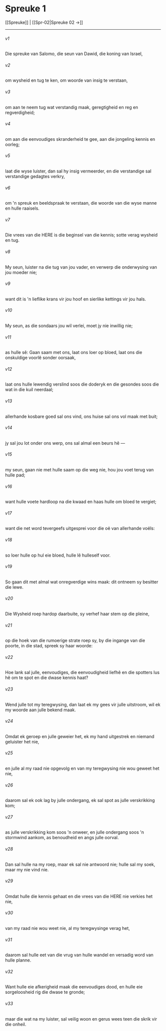 # Spreuke 1

[[Spreuke]] | [[Spr-02|Spreuke 02 →]]
***

###### v1
Die spreuke van Salomo, die seun van Dawid, die koning van Israel, 
###### v2
om wysheid en tug te ken, om woorde van insig te verstaan, 
###### v3
om aan te neem tug wat verstandig maak, geregtigheid en reg en regverdigheid; 
###### v4
om aan die eenvoudiges skranderheid te gee, aan die jongeling kennis en oorleg; 
###### v5
laat die wyse luister, dan sal hy insig vermeerder, en die verstandige sal verstandige gedagtes verkry, 
###### v6
om 'n spreuk en beeldspraak te verstaan, die woorde van die wyse manne en hulle raaisels. 
###### v7
Die vrees van die HERE is die beginsel van die kennis; sotte verag wysheid en tug. 
###### v8
My seun, luister na die tug van jou vader, en verwerp die onderwysing van jou moeder nie; 
###### v9
want dit is 'n lieflike krans vir jou hoof en sierlike kettings vir jou hals. 
###### v10
My seun, as die sondaars jou wil verlei, moet jy nie inwillig nie; 
###### v11
as hulle sê: Gaan saam met ons, laat ons loer op bloed, laat ons die onskuldige voorlê sonder oorsaak, 
###### v12
laat ons hulle lewendig verslind soos die doderyk en die gesondes soos die wat in die kuil neerdaal; 
###### v13
allerhande kosbare goed sal ons vind, ons huise sal ons vol maak met buit; 
###### v14
jy sal jou lot onder ons werp, ons sal almal een beurs hê — 
###### v15
my seun, gaan nie met hulle saam op die weg nie, hou jou voet terug van hulle pad; 
###### v16
want hulle voete hardloop na die kwaad en haas hulle om bloed te vergiet; 
###### v17
want die net word tevergeefs uitgesprei voor die oë van allerhande voëls: 
###### v18
so loer hulle op hul eie bloed, hulle lê hulleself voor. 
###### v19
So gaan dit met almal wat onregverdige wins maak: dit ontneem sy besitter die lewe. 
###### v20
Die Wysheid roep hardop daarbuite, sy verhef haar stem op die pleine, 
###### v21
op die hoek van die rumoerige strate roep sy, by die ingange van die poorte, in die stad, spreek sy haar woorde: 
###### v22
Hoe lank sal julle, eenvoudiges, die eenvoudigheid liefhê en die spotters lus hê om te spot en die dwase kennis haat? 
###### v23
Wend julle tot my teregwysing, dan laat ek my gees vir julle uitstroom, wil ek my woorde aan julle bekend maak. 
###### v24
Omdat ek geroep en julle geweier het, ek my hand uitgestrek en niemand geluister het nie, 
###### v25
en julle al my raad nie opgevolg en van my teregwysing nie wou geweet het nie, 
###### v26
daarom sal ek ook lag by julle ondergang, ek sal spot as julle verskrikking kom; 
###### v27
as julle verskrikking kom soos 'n onweer, en julle ondergang soos 'n stormwind aankom, as benoudheid en angs julle oorval. 
###### v28
Dan sal hulle na my roep, maar ek sal nie antwoord nie; hulle sal my soek, maar my nie vind nie. 
###### v29
Omdat hulle die kennis gehaat en die vrees van die HERE nie verkies het nie, 
###### v30
van my raad nie wou weet nie, al my teregwysinge verag het, 
###### v31
daarom sal hulle eet van die vrug van hulle wandel en versadig word van hulle planne. 
###### v32
Want hulle eie afkerigheid maak die eenvoudiges dood, en hulle eie sorgeloosheid rig die dwase te gronde; 
###### v33
maar die wat na my luister, sal veilig woon en gerus wees teen die skrik vir die onheil. 
